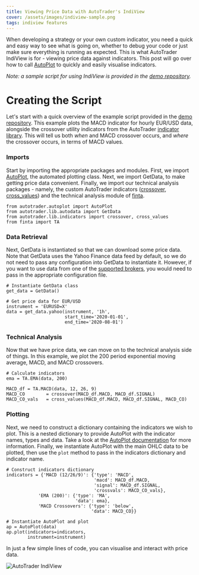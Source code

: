 ```yaml
---
title: Viewing Price Data with AutoTrader's IndiView
cover: /assets/images/indiview-sample.png
tags: indiview features
---
```


When developing a strategy or your own custom indicator, you need a quick and easy way to see what is going on, whether to debug 
your code or just make sure everything is running as expected. This is what AutoTrader IndiView is for - viewing price data 
against indicators. This post will go over how to call [AutoPlot](../../docs/autoplot) to quickly and easily visualise indicators.


*Note: a sample script for using IndiView is provided in the*
*[demo repository](https://github.com/kieran-mackle/autotrader-demo/blob/main/indiview.py).*

# Creating the Script
Let's start with a quick overview of the example script provided in the [demo repository](https://github.com/kieran-mackle/autotrader-demo/blob/main/indiview.py). This example plots the MACD indicator for hourly EUR/USD data, alongside the crossover 
utility indicators from the AutoTrader [indicator library](../../docs/indicators). This will tell us both *when* and MACD 
crossover occurs, and *where* the crossover occurs, in terms of MACD values.

### Imports
Start by importing the appropriate packages and modules. First, we import [AutoPlot](../../docs/autoplot), the automated plotting
class. Next, we import GetData, to make getting price data convenient. Finally, we import our technical analysis packages - namely,
the custom AutoTrader indicators ([crossover](../../docs/indicators#crossover), [cross_values](../../docs/indicators#cross-value)) and the technical analysis module of [finta](https://github.com/peerchemist/finta).

```
from autotrader.autoplot import AutoPlot
from autotrader.lib.autodata import GetData
from autotrader.lib.indicators import crossover, cross_values
from finta import TA
```

### Data Retrieval
Next, GetData is instantiated so that we can download some price data. Note that GetData uses the Yahoo Finance data feed by
default, so we do not need to pass any configuration into GetData to instantiate it. However, if you want to use data from
one of the [supported brokers](../../docs/brokers), you would need to pass in the appropriate configuration file. 

```
# Instantiate GetData class
get_data = GetData()

# Get price data for EUR/USD
instrument = 'EURUSD=X'
data = get_data.yahoo(instrument, '1h', 
                      start_time='2020-01-01', 
                      end_time='2020-08-01')
```

### Technical Analysis
Now that we have price data, we can move on to the technical analysis side of things. In this example, we plot the 200 period
exponential moving average, MACD, and MACD crossovers. 

```
# Calculate indicators
ema = TA.EMA(data, 200)

MACD_df = TA.MACD(data, 12, 26, 9)
MACD_CO        = crossover(MACD_df.MACD, MACD_df.SIGNAL)
MACD_CO_vals   = cross_values(MACD_df.MACD, MACD_df.SIGNAL, MACD_CO)
```


### Plotting
Next, we need to construct a dictionary containing the indicators we wish to plot. This is a nested dictionary to provide 
AutoPlot with the indicator names, types and data. Take a look at the [AutoPlot documentation](../../docs/autoplot#indicator-specification) for more information. Finally, we instantiate AutoPlot with the main OHLC data to be plotted,
then use the `plot` method to pass in the indicators dictionary and indicator name. 

```
# Construct indicators dictionary
indicators = {'MACD (12/26/9)': {'type': 'MACD',
                                 'macd': MACD_df.MACD,
                                 'signal': MACD_df.SIGNAL,
                                 'crossvals': MACD_CO_vals},
            'EMA (200)': {'type': 'MA',
                          'data': ema},
            'MACD Crossovers': {'type': 'below',
                                'data': MACD_CO}}

# Instantiate AutoPlot and plot
ap = AutoPlot(data)
ap.plot(indicators=indicators, 
        instrument=instrument)
```

In just a few simple lines of code, you can visualise and interact with price data.

![AutoTrader IndiView](/AutoTrader/assets/images/indiview-sample.png "AutoTrader IndiView")

